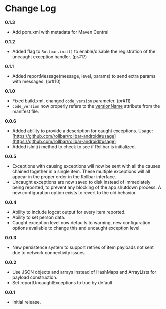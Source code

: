# Change Log

**0.1.3**
- Add pom.xml with metadata for Maven Central

**0.1.2**
- Added flag to `Rollbar.init()` to enable/disable the registration of the uncaught exception handler. (pr#17)

**0.1.1**
- Added reportMessage(message, level, params) to send extra params with messages. (pr#10)

**0.1.0**
- Fixed build.xml, changed `code_version` parameter. (pr#11)
- `code_version` now properly refers to the [versionName](http://developer.android.com/reference/android/content/pm/PackageInfo.html#versionName) attribute from the manifest file.

**0.0.6**
- Added ability to provide a description for caught exceptions. Usage: [https://github.com/rollbar/rollbar-android#usage](https://github.com/rollbar/rollbar-android#usage)
- Added isInit() method to check to see if Rollbar is initialized.

**0.0.5**
- Exceptions with causing exceptions will now be sent with all the causes chained together in a single item. These multiple exceptions will all appear in the proper order in the Rollbar interface.
- Uncaught exceptions are now saved to disk instead of immediately being reported, to prevent any blocking of the app shutdown process. A new configuration option exists to revert to the old behavior.

**0.0.4**
- Ability to include logcat output for every item reported.
- Ability to set person data.
- Caught exception level now defaults to warning, new configuration options available to change this and uncaught exception level.

**0.0.3**
- New persistence system to support retries of item payloads not sent due to network connectivity issues.

**0.0.2**
- Use JSON objects and arrays instead of HashMaps and ArrayLists for payload construction.
- Set reportUncaughtExceptions to true by default.

**0.0.1**
- Initial release.

